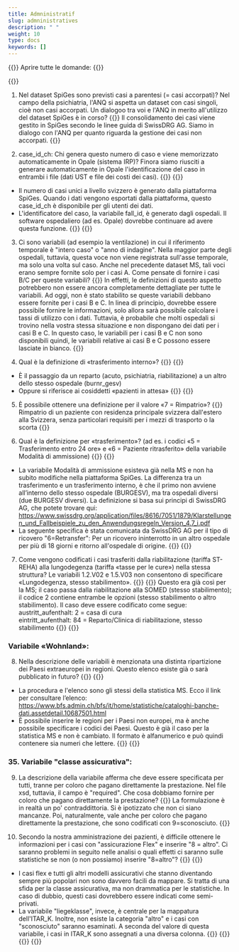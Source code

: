 ```yaml
---
title: Admninistratif
slug: admninistratives
description: " "
weight: 10
type: docs
keywords: []
---
```


{{<faqBlock>}}
Aprire tutte le domande: {{<collapsibleGroupCommand groupId="admninistratives">}}

{{<numberedList>}}
1. Nel dataset SpiGes sono previsti casi a parentesi (= casi accorpati)? Nel campo della psichiatria, l'ANQ si aspetta un dataset con casi singoli, cioè non casi accorpati. Un dialogoo tra voi e l'ANQ in merito all'utilizzo del dataset SpiGes è in corso?
{{<collapsibleBlock groupId="admninistratives">}}
Il consolidamento dei casi viene gestito in SpiGes secondo le linee guida di SwissDRG AG. Siamo in dialogo con l'ANQ per quanto riguarda la gestione dei casi non accorpati.
{{</collapsibleBlock>}}

2. case_id_ch: Chi genera questo numero di caso e viene memorizzato automaticamente in Opale (sistema IRP)? Finora siamo riusciti a generare automaticamente in Opale l'identificazione del caso in entrambi i file (dati UST e file dei costi dei casi).
{{<collapsibleBlock groupId="admninistratives">}}
{{<markdown>}}
- Il numero di casi unici a livello svizzero è generato dalla piattaforma SpiGes. Quando i dati vengono esportati dalla piattaforma, questo case_id_ch è disponibile per gli utenti dei dati.
- L'identificatore del caso, la variabile fall_id, è generato dagli ospedali. Il software ospedaliero (ad es. Opale) dovrebbe continuare ad avere questa funzione.
{{</markdown>}}
{{</collapsibleBlock>}}

3. Ci sono variabili (ad esempio la ventilazione) in cui il riferimento temporale è "intero caso" o "anno di indagine". Nella maggior parte degli ospedali, tuttavia, questa voce non viene registrata sull'asse temporale, ma solo una volta sul caso. Anche nel precedente dataset MS, tali voci erano sempre fornite solo per i casi A. Come pensate di fornire i casi B/C per queste variabili?
{{<collapsibleBlock groupId="admninistratives">}}
In effetti, le definizioni di questo aspetto potrebbero non essere ancora completamente dettagliate per tutte le variabili. Ad oggi, non è stato stabilito se queste variabili debbano essere fornite per i casi B e C. 
In linea di principio, dovrebbe essere possibile fornire le informazioni, solo allora sarà possibile calcolare i tassi di utilizzo con i dati. Tuttavia, è probabile che molti ospedali si trovino nella vostra stessa situazione e non dispongano dei dati per i casi B e C. In questo caso, le variabili per i casi B e C non sono disponibili quindi, le variabili relative ai casi B e C possono essere lasciate in bianco.
{{</collapsibleBlock>}}

4. Qual è la definizione di «trasferimento interno»?
{{<collapsibleBlock groupId="admninistratives">}}
{{<markdown>}}
- È il passaggio da un reparto (acuto, psichiatria, riabilitazione) a un altro dello stesso ospedale (burnr_gesv)
- Oppure si riferisce ai cosiddetti «pazienti in attesa»
{{</markdown>}}
{{</collapsibleBlock>}}

5. È possibile ottenere una definizione per il valore «7 = Rimpatrio»?
{{<collapsibleBlock groupId="admninistratives">}}
Rimpatrio di un paziente con residenza principale svizzera dall'estero alla Svizzera, senza particolari requisiti per i mezzi di trasporto o la scorta 
{{</collapsibleBlock>}}

6. Qual è la definizione per «trasferimento»? (ad es. i codici «5 = Trasferimento entro 24 ore» e «6 = Paziente ritrasferito» della variabile Modalità di ammissione)
{{<collapsibleBlock groupId="admninistratives">}}
{{<markdown>}}
- La variabile Modalità di ammissione esisteva già nella MS e non ha subito modifiche nella piattaforma SpiGes. La differenza tra un trasferimento e un trasferimento interno, è che il primo non avviene all’interno dello stesso ospedale (BURGESV), ma tra ospedali diversi (due BURGESV diversi). La definizione si basa sui principi di SwissDRG AG, che potete trovare qui:  <a href="https://www.swissdrg.org/application/files/8616/7051/1879/Klarstellungen_und_Fallbeispiele_zu_den_Anwendungsregeln_Version_4.7_i.pdf"> https://www.swissdrg.org/application/files/8616/7051/1879/Klarstellungen_und_Fallbeispiele_zu_den_Anwendungsregeln_Version_4.7_i.pdf </a>
- La seguente specifica è stata comunicata da SwissDRG AG per il tipo di ricovero "6=Retransfer": Per un ricovero ininterrotto in un altro ospedale per più di 18 giorni e ritorno all'ospedale di origine. 
{{</markdown>}}
{{</collapsibleBlock>}}

7. Come vengono codificati i casi trasferiti dalla riabilitazione (tariffa ST-REHA) alla lungodegenza (tariffa «tasse per le cure») nella stessa struttura? Le variabili 1.2.V02 e 1.5.V03 non consentono di specificare «Lungodegenza, stesso stabilimento».
{{<collapsibleBlock groupId="admninistratives">}}
{{<markdown>}}
Questo era già così per la MS; il caso passa dalla riabilitazione alla SOMED (stesso stabilimento); il codice 2 contiene entrambe le opzioni (stesso stabilimento o altro stabilimento). Il caso deve essere codificato come segue:             
austritt_aufenthalt: 2 = casa di cura           
eintritt_aufenthalt: 84 = Reparto/Clinica di riabilitazione, stesso stabilimento
{{</markdown>}}
{{</collapsibleBlock>}}

### Variabile «Wohnland»: 

8. Nella descrizione delle variabili è menzionata una distinta ripartizione dei Paesi extraeuropei in regioni. Questo elenco esiste già o sarà pubblicato in futuro?
{{<collapsibleBlock groupId="admninistratives">}}
{{<markdown>}}
- La procedura e l'elenco sono gli stessi della statistica MS. Ecco il link per consultare l’elenco:  <a href="https://www.bfs.admin.ch/bfs/it/home/statistiche/cataloghi-banche-dati.assetdetail.10687501.html"> https://www.bfs.admin.ch/bfs/it/home/statistiche/cataloghi-banche-dati.assetdetail.10687501.html </a>
- È possibile inserire le regioni per i Paesi non europei, ma è anche possibile specificare i codici dei Paesi. Questo è già il caso per la statistica MS e non è cambiato. Il formato è alfanumerico e può quindi contenere sia numeri che lettere.
{{</markdown>}}
{{</collapsibleBlock>}}

###	35.	Variabile "classe assicurativa": 

9. La descrizione della variabile afferma che deve essere specificata per tutti, tranne per coloro che pagano direttamente la prestazione. Nel file xsd, tuttavia, il campo è "required". Che cosa dobbiamo fornire per coloro che pagano direttamente la prestazione?
{{<collapsibleBlock groupId="admninistratives">}}
La formulazione è in realtà un po' contraddittoria. Si è ipotizzato che non ci siano mancanze. Poi, naturalmente, vale anche per coloro che pagano direttamente la prestazione, che sono codificati con 9=sconosciuto.
{{</collapsibleBlock>}}

10.	Secondo la nostra amministrazione dei pazienti, è difficile ottenere le informazioni per i casi con "assicurazione Flex" e inserire "8 = altro".  Ci saranno problemi in seguito nelle analisi o quali effetti ci saranno sulle statistiche se non (o non possiamo) inserire "8=altro"?
{{<collapsibleBlock groupId="admninistratives">}}
{{<markdown>}}
- I casi flex e tutti gli altri modelli assicurativi che stanno diventando sempre più popolari non sono davvero facili da mappare. Si tratta di una sfida per la classe assicurativa, ma non drammatica per le statistiche. In caso di dubbio, questi casi dovrebbero essere indicati come semi-privati.
- La variabile "liegeklasse", invece, è centrale per la mappatura dell'ITAR_K. Inoltre, non esiste la categoria "altro" e i casi con "sconosciuto" saranno esaminati. A seconda del valore di questa variabile, i casi in ITAR_K sono assegnati a una diversa colonna.
{{</markdown>}}
{{</collapsibleBlock>}}
{{</numberedList>}}
{{</faqBlock>}}